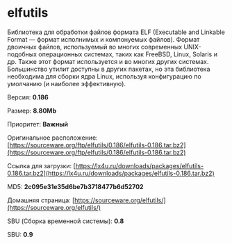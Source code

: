 # elfutils

Библиотека для обработки файлов формата ELF (Executable and Linkable Format — формат исполнимых и компонуемых файлов). Формат двоичных файлов, используемый во многих современных UNIX-подобных операционных системах, таких как FreeBSD, Linux, Solaris и др. Также этот формат используется и во многих других системах. Большинство утилит доступны в других пакетах, но эта библиотека необходима для сборки ядра Linux, используя конфигурацию по умолчанию (и наиболее эффективную).

Версия: **0.186**

Размер: **8.80Mb**

Приоритет: **Важный**

Оригинальное расположение: [https://sourceware.org/ftp/elfutils/0.186/elfutils-0.186.tar.bz2](https://sourceware.org/ftp/elfutils/0.186/elfutils-0.186.tar.bz2)

Ссылка для загрузки: [https://lx4u.ru/downloads/packages/elfutils-0.186.tar.bz2](https://lx4u.ru/downloads/packages/elfutils-0.186.tar.bz2)

MD5: **2c095e31e35d6be7b3718477b6d52702**

Домашняя страница: [https://sourceware.org/elfutils/](https://sourceware.org/elfutils/)

SBU (Сборка временной системы): **0.8**

SBU: **0.9**